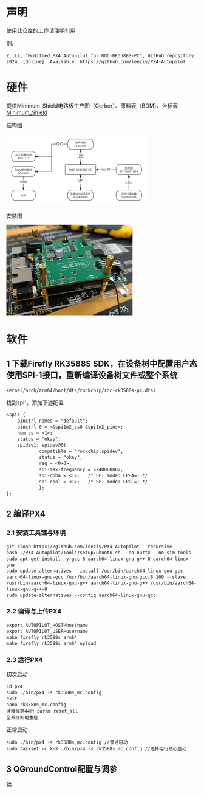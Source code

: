 # 声明
使用此仓库的工作请注明引用

例:
```
Z. Li, “Modified PX4 Autopilot for ROC-RK3588S-PC”, GitHub repository, 2024. [Online]. Available: https://github.com/leeziy/PX4-Autopilot
```

# 硬件
提供Minimum_Shield电路板生产图（Gerber）、原料表（BOM）、坐标表 [Minimum_Shield](https://github.com/leeziy/PX4-Autopilot/tree/ROC-RK3588S-PC/Minimun_Shield)

结构图

![结构图](Minimun_Shield/Structure.png)

安装图

![安装图](Minimun_Shield/Usage.png)

# 软件
## 1 下载Firefly RK3588S SDK，在设备树中配置用户态使用SPI-1接口，重新编译设备树文件或整个系统
```
kernel/arch/arm64/boot/dts/rockchip/roc-rk3588s-pc.dtsi
```
找到spi1，添加下述配置
```
&spi1 {
    pinctrl-names = "default";
    pinctrl-0 = <&spi1m2_cs0 &spi1m2_pins>;
    num-cs = <1>;
    status = "okay";
    spidev1: spidev@0{
            compatible = "rockchip,spidev";
            status = "okay";
            reg = <0x0>;
            spi-max-frequency = <24000000>;
            spi-cpha = <1>;   /* SPI mode: CPHA=1 */
            spi-cpol = <1>;   /* SPI mode: CPOL=1 */
            };
};
```
## 2 编译PX4
### 2.1 安装工具链与环境
```
git clone https://github.com/leeziy/PX4-Autopilot --recursive
bash ./PX4-Autopilot/Tools/setup/ubuntu.sh --no-nuttx --no-sim-tools
sudo apt-get install -y gcc-8-aarch64-linux-gnu g++-8-aarch64-linux-gnu
sudo update-alternatives --install /usr/bin/aarch64-linux-gnu-gcc aarch64-linux-gnu-gcc /usr/bin/aarch64-linux-gnu-gcc-8 100 --slave /usr/bin/aarch64-linux-gnu-g++ aarch64-linux-gnu-g++ /usr/bin/aarch64-linux-gnu-g++-8
sudo update-alternatives --config aarch64-linux-gnu-gcc
```
### 2.2 编译与上传PX4
```
export AUTOPILOT_HOST=hostname
export AUTOPILOT_USER=username
make firefly_rk3588s_arm64
make firefly_rk3588s_arm64 upload
```
### 2.3 运行PX4
初次启动
```
cd px4
sudo ./bin/px4 -s rk3588s_mc.config
exit
nano rk3588s_mc.config
注释掉第44行 param reset_all
全系统断电重启
```
正常启动
```
sudo ./bin/px4 -s rk3588s_mc.config //普通启动
sudo taskset -c X-X ./bin/px4 -s rk3588s_mc.config //选择运行核心启动
```

## 3 QGroundControl配置与调参
略
